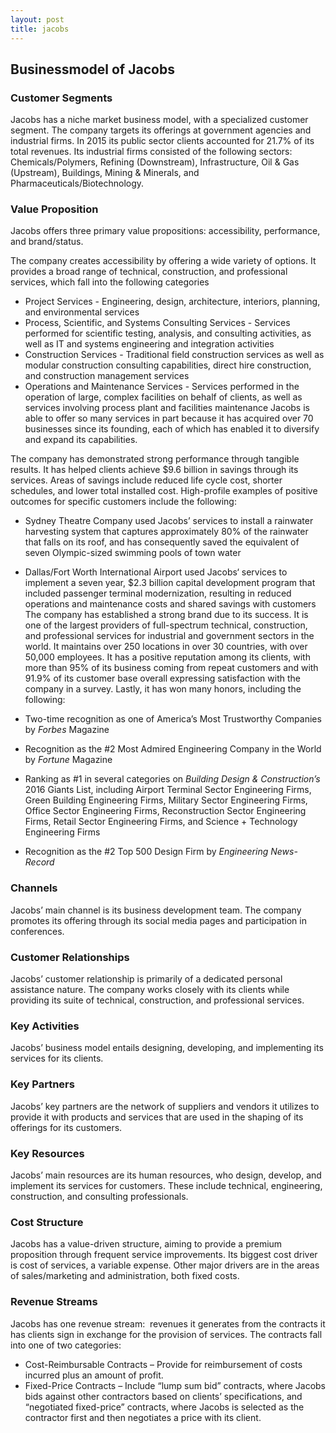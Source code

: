 ```yaml
---
layout: post
title: jacobs
---
```


Businessmodel of Jacobs
------------------------

### Customer Segments

Jacobs has a niche market business model, with a specialized customer segment. The company targets its offerings at government agencies and industrial firms. In 2015 its public sector clients accounted for 21.7% of its total revenues. Its industrial firms consisted of the following sectors: Chemicals/Polymers, Refining (Downstream), Infrastructure, Oil & Gas (Upstream), Buildings, Mining & Minerals, and Pharmaceuticals/Biotechnology.

### Value Proposition

Jacobs offers three primary value propositions: accessibility, performance, and brand/status.

The company creates accessibility by offering a wide variety of options. It provides a broad range of technical, construction, and professional services, which fall into the following categories

 * Project Services - Engineering, design, architecture, interiors, planning, and environmental services
* Process, Scientific, and Systems Consulting Services - Services performed for scientific testing, analysis, and consulting activities, as well as IT and systems engineering and integration activities
* Construction Services - Traditional field construction services as well as modular construction consulting capabilities, direct hire construction, and construction management services
* Operations and Maintenance Services - Services performed in the operation of large, complex facilities on behalf of clients, as well as services involving process plant and facilities maintenance
 Jacobs is able to offer so many services in part because it has acquired over 70 businesses since its founding, each of which has enabled it to diversify and expand its capabilities.

The company has demonstrated strong performance through tangible results. It has helped clients achieve $9.6 billion in savings through its services. Areas of savings include reduced life cycle cost, shorter schedules, and lower total installed cost. High-profile examples of positive outcomes for specific customers include the following:

 * Sydney Theatre Company used Jacobs’ services to install a rainwater harvesting system that captures approximately 80% of the rainwater that falls on its roof, and has consequently saved the equivalent of seven Olympic-sized swimming pools of town water
* Dallas/Fort Worth International Airport used Jacobs‘ services to implement a seven year, $2.3 billion capital development program that included passenger terminal modernization, resulting in reduced operations and maintenance costs and shared savings with customers
 The company has established a strong brand due to its success. It is one of the largest providers of full-spectrum technical, construction, and professional services for industrial and government sectors in the world. It maintains over 250 locations in over 30 countries, with over 50,000 employees. It has a positive reputation among its clients, with more than 95% of its business coming from repeat customers and with 91.9% of its customer base overall expressing satisfaction with the company in a survey. Lastly, it has won many honors, including the following:

 * Two-time recognition as one of America’s Most Trustworthy Companies by *Forbes* Magazine
* Recognition as the #2 Most Admired Engineering Company in the World by *Fortune* Magazine
* Ranking as #1 in several categories on *Building Design & Construction’s* 2016 Giants List, including Airport Terminal Sector Engineering Firms, Green Building Engineering Firms, Military Sector Engineering Firms, Office Sector Engineering Firms, Reconstruction Sector Engineering Firms, Retail Sector Engineering Firms, and Science + Technology Engineering Firms
* Recognition as the #2 Top 500 Design Firm by *Engineering News-Record*
 ### Channels

Jacobs’ main channel is its business development team. The company promotes its offering through its social media pages and participation in conferences.

### Customer Relationships

Jacobs’ customer relationship is primarily of a dedicated personal assistance nature. The company works closely with its clients while providing its suite of technical, construction, and professional services.

### Key Activities

Jacobs’ business model entails designing, developing, and implementing its services for its clients.

### Key Partners

Jacobs’ key partners are the network of suppliers and vendors it utilizes to provide it with products and services that are used in the shaping of its offerings for its customers.

### Key Resources

Jacobs’ main resources are its human resources, who design, develop, and implement its services for customers. These include technical, engineering, construction, and consulting professionals.

### Cost Structure

Jacobs has a value-driven structure, aiming to provide a premium proposition through frequent service improvements. Its biggest cost driver is cost of services, a variable expense. Other major drivers are in the areas of sales/marketing and administration, both fixed costs.

### Revenue Streams

Jacobs has one revenue stream:  revenues it generates from the contracts it has clients sign in exchange for the provision of services. The contracts fall into one of two categories:

 * Cost-Reimbursable Contracts – Provide for reimbursement of costs incurred plus an amount of profit.
* Fixed-Price Contracts – Include “lump sum bid” contracts, where Jacobs bids against other contractors based on clients’ specifications, and “negotiated fixed-price” contracts, where Jacobs is selected as the contractor first and then negotiates a price with its client.
